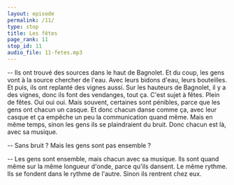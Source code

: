 ```yaml
---
layout: episode
permalink: /11/
type: stop
title: Les fêtes
page_rank: 11
stop_id: 11
audio_file: 11-fetes.mp3
---
```


-- Ils ont trouvé des sources dans le haut de Bagnolet. Et du coup, les gens vont à la source chercher de l'eau. Avec leurs bidons d'eau, leurs bouteilles. Et puis, ils ont replanté des vignes aussi. Sur les hauteurs de Bagnolet, il y a des vignes, donc ils font des vendanges, tout ça. C'est sujet à fêtes. Plein de fêtes. Oui oui oui. Mais souvent, certaines sont pénibles, parce que les gens ont chacun un casque. Et donc chacun danse comme ça, avec leur casque et ça empêche un peu la communication quand même. Mais en même temps, sinon les gens ils se plaindraient du bruit. Donc chacun est là, avec sa musique.

-- Sans bruit ? Mais les gens sont pas ensemble ?

-- Les gens sont ensemble, mais chacun avec sa musique. Ils sont quand même sur la même longueur d'onde, parce qu'ils dansent. Le même rythme. Ils se fondent dans le rythme de l'autre. Sinon ils rentrent chez eux.
